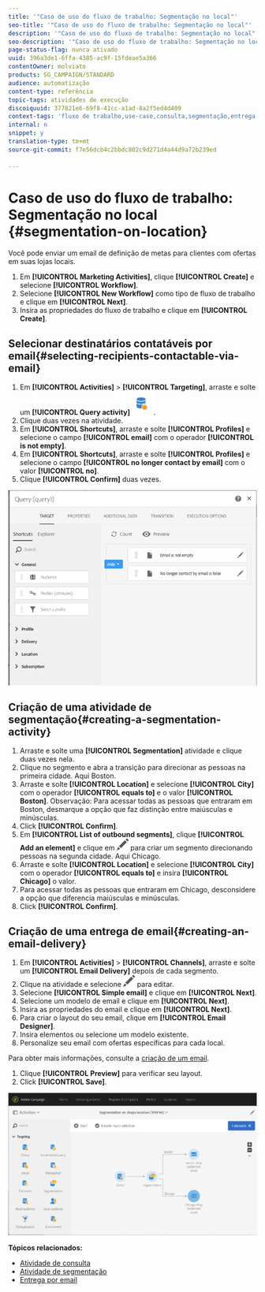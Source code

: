 ```yaml
---
title: '"Caso de uso do fluxo de trabalho: Segmentação no local"'
seo-title: '"Caso de uso do fluxo de trabalho: Segmentação no local"'
description: '"Caso de uso do fluxo de trabalho: Segmentação no local"'
seo-description: '"Caso de uso do fluxo de trabalho: Segmentação no local"'
page-status-flag: nunca ativado
uuid: 396a3de1-6ffa-4385-ac9f-15fdeae5a366
contentOwner: molviato
products: SG_CAMPAIGN/STANDARD
audience: automatização
content-type: referência
topic-tags: atividades de execução
discoiquuid: 377821e6-69f8-41cc-a1ad-8a2f5ed4d409
context-tags: 'fluxo de trabalho,use-case,consulta,segmentação,entrega '
internal: n
snippet: y
translation-type: tm+mt
source-git-commit: f7e56dcb4c2bbdc802c9d271d4a44d9a72b239ed

---
```



# Caso de uso do fluxo de trabalho: Segmentação no local {#segmentation-on-location}

Você pode enviar um email de definição de metas para clientes com ofertas em suas lojas locais.

1. Em **[!UICONTROL Marketing Activities]**, clique **[!UICONTROL Create]** e selecione **[!UICONTROL Workflow]**.
1. Selecione **[!UICONTROL New Workflow]** como tipo de fluxo de trabalho e clique em **[!UICONTROL Next]**.
1. Insira as propriedades do fluxo de trabalho e clique em **[!UICONTROL Create]**.

## Selecionar destinatários contatáveis por email{#selecting-recipients-contactable-via-email}

1. Em **[!UICONTROL Activities]** &gt; **[!UICONTROL Targeting]**, arraste e solte um **[!UICONTROL Query activity]**![](assets/query.png).
1. Clique duas vezes na atividade.
1. Em **[!UICONTROL Shortcuts]**, arraste e solte **[!UICONTROL Profiles]** e selecione o campo **[!UICONTROL email]** com o operador **[!UICONTROL is not empty]**.
1. Em **[!UICONTROL Shortcuts]**, arraste e solte **[!UICONTROL Profiles]** e selecione o campo **[!UICONTROL no longer contact by email]** com o valor **[!UICONTROL no]**.
1. Clique **[!UICONTROL Confirm]** duas vezes.

![](assets/wf-complement-query.png)

## Criação de uma atividade de segmentação{#creating-a-segmentation-activity}

1. Arraste e solte uma **[!UICONTROL Segmentation]** atividade e clique duas vezes nela.
1. Clique no segmento e abra a transição para direcionar as pessoas na primeira cidade. Aqui Boston.
1. Arraste e solte **[!UICONTROL Location]** e selecione **[!UICONTROL City]** com o operador **[!UICONTROL equals to]** e o valor **[!UICONTROL Boston]**.
Observação: Para acessar todas as pessoas que entraram em Boston, desmarque a opção que faz distinção entre maiúsculas e minúsculas.
1. Click **[!UICONTROL Confirm]**.
1. Em **[!UICONTROL List of outbound segments]**, clique **[!UICONTROL Add an element]** e clique em ![](assets/edit_darkgrey-24px.png) para criar um segmento direcionando pessoas na segunda cidade. Aqui Chicago.
1. Arraste e solte **[!UICONTROL Location]** e selecione **[!UICONTROL City]** com o operador **[!UICONTROL equals to]** e insira **[!UICONTROL Chicago]** o valor.
1. Para acessar todas as pessoas que entraram em Chicago, desconsidere a opção que diferencia maiúsculas e minúsculas.
1. Click **[!UICONTROL Confirm]**.

## Criação de uma entrega de email{#creating-an-email-delivery}

1. Em **[!UICONTROL Activities]** &gt; **[!UICONTROL Channels]**, arraste e solte um **[!UICONTROL Email Delivery]** depois de cada segmento.
1. Clique na atividade e selecione ![](assets/edit_darkgrey-24px.png) para editar.
1. Selecione **[!UICONTROL Simple email]** e clique em **[!UICONTROL Next]**.
1. Selecione um modelo de email e clique em **[!UICONTROL Next]**.
1. Insira as propriedades do email e clique em **[!UICONTROL Next]**.
1. Para criar o layout do seu email, clique em **[!UICONTROL Email Designer]**.
1. Insira elementos ou selecione um modelo existente.
1. Personalize seu email com ofertas específicas para cada local.

Para obter mais informações, consulte a [criação de um email](../../designing/using/designing-from-scratch.md#designing-an-email-content-from-scratch).

1. Clique **[!UICONTROL Preview]** para verificar seu layout.
1. Click **[!UICONTROL Save]**.

![](assets/wf-segmentation-location.png)

**Tópicos relacionados:**

* [Atividade de consulta](../../automating/using/query.md)
* [Atividade de segmentação](../../automating/using/segmentation.md)
* [Entrega por email](../../automating/using/email-delivery.md)
